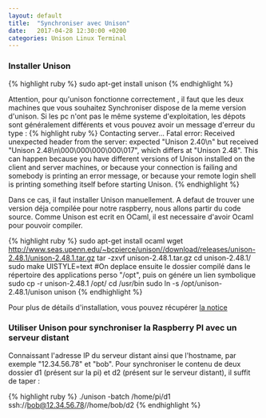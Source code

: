 ```yaml
---
layout: default
title:  "Synchroniser avec Unison"
date:   2017-04-28 12:30:00 +0200
categories: Unison Linux Terminal 
---
```


<h3>Installer Unison</h3>
{% highlight ruby %}
sudo apt-get install unison
{% endhighlight %}

Attention, pour qu'unison fonctionne correctement , il faut que les deux machines que vous souhaitez Synchroniser dispose de la meme version d'unison.
Si les pc n'ont pas le même systeme d'exploitation, les dépots sont généralement différents et vous pouvez avoir un message d'erreur du type : 
{% highlight ruby %}
Contacting server...
Fatal error: Received unexpected header from the server:
 expected "Unison 2.40\n" but received "Unison 2.48\n\000\000\000\000\017", 
which differs at "Unison 2.48".
This can happen because you have different versions of Unison
installed on the client and server machines, or because
your connection is failing and somebody is printing an error
message, or because your remote login shell is printing
something itself before starting Unison.
{% endhighlight %}

Dans ce cas, il faut installer Unison manuellement. A defaut de trouver une version déja compilée pour notre raspberry, nous allons partir du code source.
Comme Unison est ecrit en OCaml, il est necessaire d'avoir Ocaml pour pouvoir compiler.

{% highlight ruby %}
sudo apt-get install ocaml
wget http://www.seas.upenn.edu/~bcpierce/unison//download/releases/unison-2.48.1/unison-2.48.1.tar.gz
tar -zxvf unison-2.48.1.tar.gz
cd unison-2.48.1/
sudo make UISTYLE=text
#On deplace ensuite le dossier compilé dans le répertoire des applications perso "/opt", puis on génére un lien symbolique
sudo cp -r unison-2.48.1 /opt/
cd /usr/bin
sudo ln -s /opt/unison-2.48.1/unison unison
{% endhighlight %}


Pour plus de détails d'installation, vous pouvez récupérer <a href="http://www.seas.upenn.edu/~bcpierce/unison//download/releases/unison-2.48.1/unison-2.48.1-manual.pdf">la notice</a>

<h3>Utiliser Unison pour synchroniser la Raspberry PI avec un serveur distant  </h3>

Connaissant l'adresse IP du serveur distant ainsi que l'hostname, par exemple "12.34.56.78" et "bob". Pour synchroniser le contenu de deux dossier d1 (présent sur la pi) et d2 (présent sur le serveur distant), il suffit de taper :

{% highlight ruby %}
./unison -batch /home/pi/d1 ssh://bob@12.34.56.78//home/bob/d2
{% endhighlight %}

